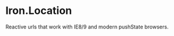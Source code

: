 Iron.Location
==============================================================================
Reactive urls that work with IE8/9 and modern pushState browsers.
